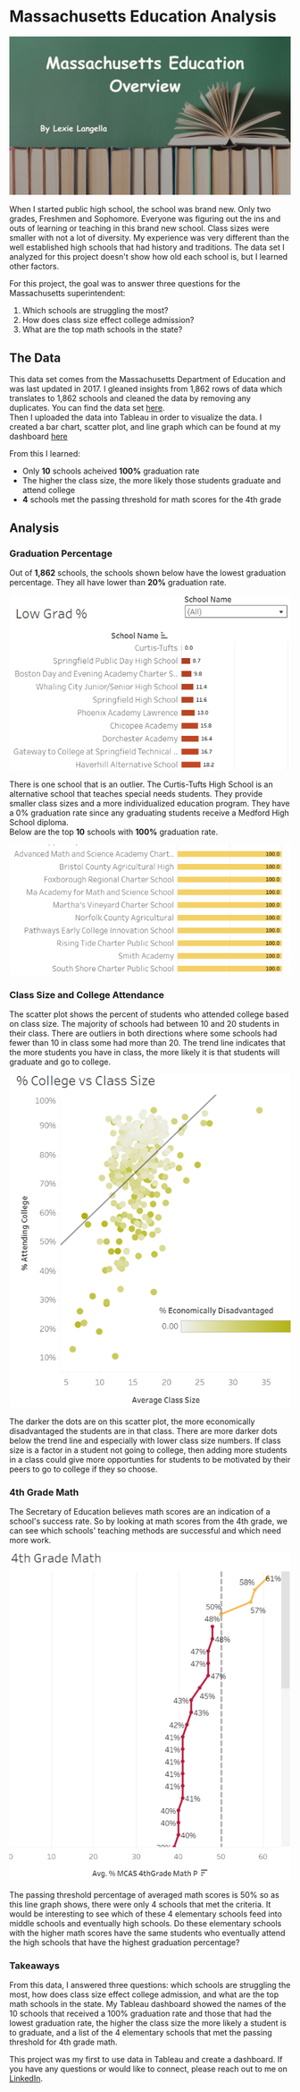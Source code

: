 # Massachusetts Education Analysis

<img src="images/Massachusetts Education Overview.png"/>

When I started public high school, the school was brand new. Only two grades, Freshmen and Sophomore. Everyone was figuring out the ins and outs of learning or teaching in this brand new school. Class sizes were smaller with not a lot of diversity. My experience was very different than the well established high schools that had history and traditions. The data set I analyzed for this project doesn't show how old each school is, but I learned other factors.

For this project, the goal was to answer three questions for the Massachusetts superintendent: <br>
  1. Which schools are struggling the most? <br>
  2. How does class size effect college admission?<br>
  3. What are the top math schools in the state?

## The Data
This data set comes from the Massachusetts Department of Education and was last updated in 2017. I gleaned insights from 1,862 rows of data which translates to 1,862 schools and cleaned the data by removing any duplicates. 
You can find the data set <a href="https://www.kaggle.com/datasets/ndalziel/massachusetts-public-schools-data?select=MA_Public_Schools_datadict.csv">here</a>. <br>
Then I uploaded the data into Tableau in order to visualize the data. I created a bar chart, scatter plot, and line graph which can be found at my dashboard <a href="https://public.tableau.com/app/profile/lexie.langella/viz/TableauMASchools/Dashboard1">here</a>

From this I learned:
  - Only **10** schools acheived **100%** graduation rate
  - The higher the class size, the more likely those students graduate and attend college
  - **4** schools met the passing threshold for math scores for the 4th grade

## Analysis
### Graduation Percentage
Out of **1,862** schools, the schools shown below have the lowest graduation percentage. They all have lower than **20%** graduation rate.

<img src="images/School %.png?raw=true"/>

There is one school that is an outlier. The Curtis-Tufts High School is an alternative school that teaches special needs students. They provide smaller class sizes and a more individualized education program. They have a 0% graduation rate since any graduating students receive a Medford High School diploma. <br>
Below are the top **10** schools with **100%** graduation rate.

<img src="images/School Top 10.png?raw=true"/>

### Class Size and College Attendance
The scatter plot shows the percent of students who attended college based on class size. The majority of schools had between 10 and 20 students in their class. There are outliers in both directions where some schools had fewer than 10 in class some had more than 20. The trend line indicates that the more students you have in class, the more likely it is that students will graduate and go to college.

<img src="images/School Class Size.png?raw=true"/>

The darker the dots are on this scatter plot, the more economically disadvantaged the students are in that class. There are more darker dots below the trend line and especially with lower class size numbers. If class size is a factor in a student not going to college, then adding more students in a class could give more opportunties for students to be motivated by their peers to go to college if they so choose.

### 4th Grade Math
The Secretary of Education believes math scores are an indication of a school's success rate. So by looking at math scores from the 4th grade, we can see which schools' teaching methods are successful and which need more work.

<img src="images/School 4th Grade.png?raw=true"/>

The passing threshold percentage of averaged math scores is 50% so as this line graph shows, there were only 4 schools that met the criteria. It would be interesting to see which of these 4 elementary schools feed into middle schools and eventually high schools. Do these elementary schools with the higher math scores have the same students who eventually attend the high schools that have the highest graduation percentage?

### Takeaways

From this data, I answered three questions: which schools are struggling the most, how does class size effect college admission, and what are the top math schools in the state. My Tableau dashboard showed the names of the 10 schools that received a 100% graduation rate and those that had the lowest graduation rate, the higher the class size the more likely a student is to graduate, and a list of the 4 elementary schools that met the passing threshold for 4th grade math. 

This project was my first to use data in Tableau and create a dashboard. If you have any questions or would like to connect, please reach out to me on <a href="https://www.linkedin.com/in/lexie-langella/">LinkedIn</a>.

